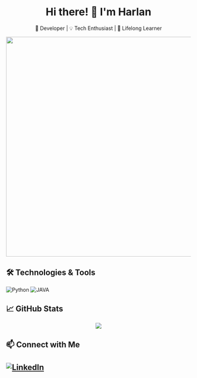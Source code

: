 <!-- Header with your name and a short description -->
<h1 align="center">Hi there! 👋 I'm Harlan</h1>
<p align="center">
  🚀 Developer | 💡 Tech Enthusiast | 🎯 Lifelong Learner
</p>
<!-- Optional Image or GIF -->
<p align="center">
  <img src="https://github.com/harlanenciso112/img/blob/main/3bMuMay.gif" width="600">
</p>

## 🛠️ Technologies & Tools
![Python](https://img.shields.io/badge/Python-3776AB?style=for-the-badge&logo=python&logoColor=white)
![JAVA](https://img.shields.io/badge/Java-ED8B00?style=for-the-badge&logo=java&logoColor=white)

## 📈 GitHub Stats
<p align="center">
  <img src="https://github-readme-stats.vercel.app/api?username=harlanenciso112&show_icons=true&theme=dark" />
</p>
 
## 📫 Connect with Me
[![LinkedIn](https://img.shields.io/badge/LinkedIn-0A66C2?style=for-the-badge&logo=linkedin&logoColor=white)](https://linkedin.com/in/harlan-enciso)
---
